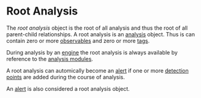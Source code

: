 # Root Analysis

The *root analysis* object is the root of all analysis and thus the root of all parent-child relationships. A root analysis is an [analysis](analysis.md) object. Thus is can contain zero or more [observables](observable.md) and zero or more [tags](tags.md).

During analysis by an [engine](engine.md) the root analysis is always available by reference to the [analysis modules](analysis_module.md).

A root analysis can automically become an [alert](alerts.md) if one or more [detection points](detection_points.md) are added during the course of analysis.

An [alert](alerts.md) is also considered a root analysis object.
